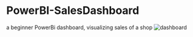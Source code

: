 # PowerBI-SalesDashboard
a beginner PowerBi dashboard, visualizing sales of a shop
![dashboard](https://github.com/ba1zhina/PowerBI-SalesDashboard/assets/90264779/93d2d5e3-ed12-41c6-9ccb-19bb5d376f7c)
